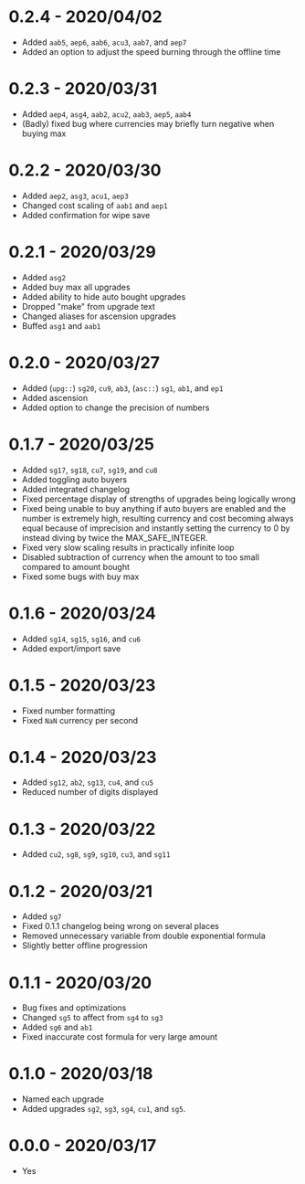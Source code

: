 # 0.2.4 - 2020/04/02
* Added `aab5`, `aep6`, `aab6`, `acu3`, `aab7`, and `aep7`
* Added an option to adjust the speed burning through the offline time

# 0.2.3 - 2020/03/31
* Added `aep4`, `asg4`, `aab2`, `acu2`, `aab3`, `aep5`, `aab4`
* (Badly) fixed bug where currencies may briefly turn negative when buying max

# 0.2.2 - 2020/03/30
* Added `aep2`, `asg3`, `acu1`, `aep3`
* Changed cost scaling of `aab1` and `aep1`
* Added confirmation for wipe save

# 0.2.1 - 2020/03/29
* Added `asg2`
* Added buy max all upgrades
* Added ability to hide auto bought upgrades
* Dropped "make" from upgrade text
* Changed aliases for ascension upgrades
* Buffed `asg1` and `aab1`

# 0.2.0 - 2020/03/27
* Added (`upg::`) `sg20`, `cu9`, `ab3`, (`asc::`) `sg1`, `ab1`, and `ep1`
* Added ascension
* Added option to change the precision of numbers

# 0.1.7 - 2020/03/25
* Added `sg17`, `sg18`, `cu7`, `sg19`, and `cu8`
* Added toggling auto buyers
* Added integrated changelog
* Fixed percentage display of strengths of upgrades being logically wrong
* Fixed being unable to buy anything if auto buyers are enabled and the number is extremely high, resulting currency and cost becoming always equal because of imprecision and instantly setting the currency to 0 by instead diving by twice the MAX_SAFE_INTEGER.
* Fixed very slow scaling results in practically infinite loop
* Disabled subtraction of currency when the amount to too small compared to amount bought
* Fixed some bugs with buy max

# 0.1.6 - 2020/03/24
* Added `sg14`, `sg15`, `sg16`, and `cu6`
* Added export/import save

# 0.1.5 - 2020/03/23
* Fixed number formatting
* Fixed `NaN` currency per second

# 0.1.4 - 2020/03/23
* Added `sg12`, `ab2`, `sg13`, `cu4`, and `cu5`
* Reduced number of digits displayed

# 0.1.3 - 2020/03/22
* Added `cu2`, `sg8`, `sg9`, `sg10`, `cu3`, and `sg11`

# 0.1.2 - 2020/03/21
* Added `sg7`
* Fixed 0.1.1 changelog being wrong on several places
* Removed unnecessary variable from double exponential formula
* Slightly better offline progression

# 0.1.1 - 2020/03/20
* Bug fixes and optimizations
* Changed `sg5` to affect from `sg4` to `sg3`
* Added `sg6` and `ab1`
* Fixed inaccurate cost formula for very large amount

# 0.1.0 - 2020/03/18
* Named each upgrade
* Added upgrades `sg2`, `sg3`, `sg4`, `cu1`, and `sg5`.

# 0.0.0 - 2020/03/17
* Yes